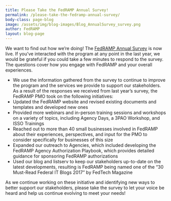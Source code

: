 ```yaml
---
title: Please Take the FedRAMP Annual Survey!
permalink: /please-take-the-fedramp-annual-survey/
body-class: page-blog
image: /assets/img/blog-images/Blog_AnnualSurvey_survey.png
author: FedRAMP
layout: blog-page
---
```

We want to find out how we’re doing! The <a href="https://feedback.gsa.gov/jfe/form/SV_77H2xyb8Yz6HCux">FedRAMP Annual Survey</a> is now live. If you’ve interacted with the program at any point in the last year, we would be grateful if you could take a few minutes to respond to the survey. The questions cover how you engage with FedRAMP and your overall experiences.

* We use the information gathered from the survey to continue to improve the program and the services we provide to support our stakeholders. As a result of the responses we received from last year’s survey, the FedRAMP PMO took on the following initiatives:
* Updated the FedRAMP website and revised existing documents and templates and developed new ones
* Provided more webinars and in-person training sessions and workshops on a variety of topics, including Agency Days, a 3PAO Workshop, and ISSO Trainings
* Reached out to more than 40 small businesses involved in FedRAMP about their experiences, perspectives, and input for the PMO to consider specifically for businesses of this size
* Expanded our outreach to Agencies, which included developing the FedRAMP Agency Authorization Playbook, which provides detailed guidance for sponsoring FedRAMP authorizations
* Used our blog and listserv to keep our stakeholders up-to-date on the latest developments, resulting is FedRAMP being named one of the “30 Must-Read Federal IT Blogs 2017” by FedTech Magazine 

As we continue working on these initiative and identifying new ways to better support our stakeholders, please take the survey to let your voice be heard and help us continue evolving to meet your needs!
